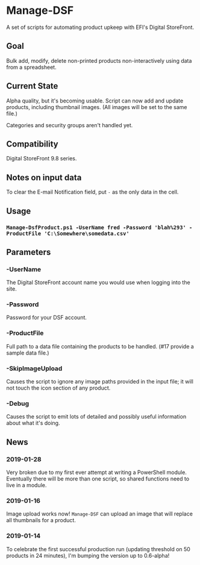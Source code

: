 # Manage-DSF
A set of scripts for automating product upkeep with EFI's Digital StoreFront.

## Goal
Bulk add, modify, delete non-printed products non-interactively using data from a spreadsheet.

## Current State
Alpha quality, but it's becoming usable.  Script can now add and update products, including thumbnail images.  (All images will be set to the same file.)

Categories and security groups aren't handled yet.

## Compatibility
Digital StoreFront 9.8 series.

## Notes on input data
To clear the E-mail Notification field, put `-` as the only data in the cell.

## Usage
### `Manage-DsfProduct.ps1 -UserName fred -Password 'blah%293' -ProductFile 'C:\Somewhere\somedata.csv'`

## Parameters
### -UserName
The Digital StoreFront account name you would use when logging into the site.
### -Password
Password for your DSF account.
### -ProductFile
Full path to a data file containing the products to be handled.  (#17 provide a sample data file.)
### -SkipImageUpload
Causes the script to ignore any image paths provided in the input file; it will not touch the icon section of any product.
### -Debug
Causes the script to emit lots of detailed and possibly useful information about what it's doing.

## News
### 2019-01-28
Very broken due to my first ever attempt at writing a PowerShell module.  Eventually there will be more than one script, so shared functions need to live in a module.
### 2019-01-16
Image upload works now!  `Manage-DSF` can upload an image that will replace all thumbnails for a product.
### 2019-01-14
To celebrate the first successful production run (updating threshold on 50 products in 24 minutes), I'm bumping the version up to 0.6-alpha!
